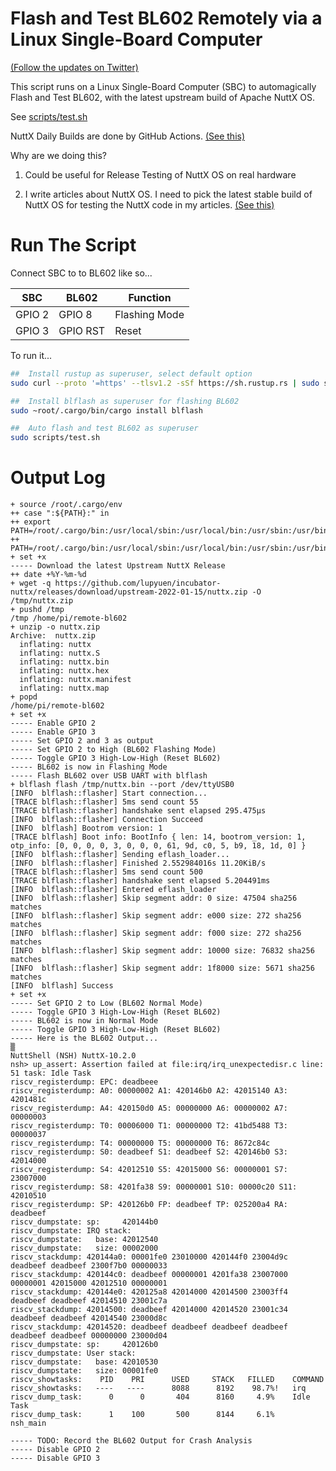 # Flash and Test BL602 Remotely via a Linux Single-Board Computer

[(Follow the updates on Twitter)](https://twitter.com/MisterTechBlog/status/1481794711744823296)

This script runs on a Linux Single-Board Computer (SBC) to automagically Flash and Test BL602, with the latest upstream build of Apache NuttX OS.

See [scripts/test.sh](scripts/test.sh)

NuttX Daily Builds are done by GitHub Actions. [(See this)](https://github.com/lupyuen/incubator-nuttx/blob/master/.github/workflows/bl602.yml)

Why are we doing this?

1.  Could be useful for Release Testing of NuttX OS on real hardware

1.  I write articles about NuttX OS. I need to pick the latest stable build of NuttX OS for testing the NuttX code in my articles. [(See this)](https://lupyuen.github.io/articles/book#nuttx-on-bl602)

# Run The Script

Connect SBC to to BL602 like so...

| SBC    | BL602    | Function
| -------|----------|----------
| GPIO 2 | GPIO 8   | Flashing Mode
| GPIO 3 | GPIO RST | Reset

To run it...

```bash
##  Install rustup as superuser, select default option
sudo curl --proto '=https' --tlsv1.2 -sSf https://sh.rustup.rs | sudo sh

##  Install blflash as superuser for flashing BL602
sudo ~root/.cargo/bin/cargo install blflash

##  Auto flash and test BL602 as superuser
sudo scripts/test.sh
```

# Output Log

```text
+ source /root/.cargo/env
++ case ":${PATH}:" in
++ export PATH=/root/.cargo/bin:/usr/local/sbin:/usr/local/bin:/usr/sbin:/usr/bin:/sbin:/bin
++ PATH=/root/.cargo/bin:/usr/local/sbin:/usr/local/bin:/usr/sbin:/usr/bin:/sbin:/bin
+ set +x
----- Download the latest Upstream NuttX Release
++ date +%Y-%m-%d
+ wget -q https://github.com/lupyuen/incubator-nuttx/releases/download/upstream-2022-01-15/nuttx.zip -O /tmp/nuttx.zip
+ pushd /tmp
/tmp /home/pi/remote-bl602
+ unzip -o nuttx.zip
Archive:  nuttx.zip
  inflating: nuttx
  inflating: nuttx.S
  inflating: nuttx.bin
  inflating: nuttx.hex
  inflating: nuttx.manifest
  inflating: nuttx.map
+ popd
/home/pi/remote-bl602
+ set +x
----- Enable GPIO 2
----- Enable GPIO 3
----- Set GPIO 2 and 3 as output
----- Set GPIO 2 to High (BL602 Flashing Mode)
----- Toggle GPIO 3 High-Low-High (Reset BL602)
----- BL602 is now in Flashing Mode
----- Flash BL602 over USB UART with blflash
+ blflash flash /tmp/nuttx.bin --port /dev/ttyUSB0
[INFO  blflash::flasher] Start connection...
[TRACE blflash::flasher] 5ms send count 55
[TRACE blflash::flasher] handshake sent elapsed 295.475µs
[INFO  blflash::flasher] Connection Succeed
[INFO  blflash] Bootrom version: 1
[TRACE blflash] Boot info: BootInfo { len: 14, bootrom_version: 1, otp_info: [0, 0, 0, 0, 3, 0, 0, 0, 61, 9d, c0, 5, b9, 18, 1d, 0] }
[INFO  blflash::flasher] Sending eflash_loader...
[INFO  blflash::flasher] Finished 2.552984016s 11.20KiB/s
[TRACE blflash::flasher] 5ms send count 500
[TRACE blflash::flasher] handshake sent elapsed 5.204491ms
[INFO  blflash::flasher] Entered eflash_loader
[INFO  blflash::flasher] Skip segment addr: 0 size: 47504 sha256 matches
[INFO  blflash::flasher] Skip segment addr: e000 size: 272 sha256 matches
[INFO  blflash::flasher] Skip segment addr: f000 size: 272 sha256 matches
[INFO  blflash::flasher] Skip segment addr: 10000 size: 76832 sha256 matches
[INFO  blflash::flasher] Skip segment addr: 1f8000 size: 5671 sha256 matches
[INFO  blflash] Success
+ set +x
----- Set GPIO 2 to Low (BL602 Normal Mode)
----- Toggle GPIO 3 High-Low-High (Reset BL602)
----- BL602 is now in Normal Mode
----- Toggle GPIO 3 High-Low-High (Reset BL602)
----- Here is the BL602 Output...
▒
NuttShell (NSH) NuttX-10.2.0
nsh> up_assert: Assertion failed at file:irq/irq_unexpectedisr.c line: 51 task: Idle Task
riscv_registerdump: EPC: deadbeee
riscv_registerdump: A0: 00000002 A1: 420146b0 A2: 42015140 A3: 4201481c
riscv_registerdump: A4: 420150d0 A5: 00000000 A6: 00000002 A7: 00000003
riscv_registerdump: T0: 00006000 T1: 00000000 T2: 41bd5488 T3: 00000037
riscv_registerdump: T4: 00000000 T5: 00000000 T6: 8672c84c
riscv_registerdump: S0: deadbeef S1: deadbeef S2: 420146b0 S3: 42014000
riscv_registerdump: S4: 42012510 S5: 42015000 S6: 00000001 S7: 23007000
riscv_registerdump: S8: 4201fa38 S9: 00000001 S10: 00000c20 S11: 42010510
riscv_registerdump: SP: 420126b0 FP: deadbeef TP: 025200a4 RA: deadbeef
riscv_dumpstate: sp:     420144b0
riscv_dumpstate: IRQ stack:
riscv_dumpstate:   base: 42012540
riscv_dumpstate:   size: 00002000
riscv_stackdump: 420144a0: 00001fe0 23010000 420144f0 23004d9c deadbeef deadbeef 2300f7b0 00000033
riscv_stackdump: 420144c0: deadbeef 00000001 4201fa38 23007000 00000001 42015000 42012510 00000001
riscv_stackdump: 420144e0: 420125a8 42014000 42014500 23003ff4 deadbeef deadbeef 42014510 23001c7a
riscv_stackdump: 42014500: deadbeef 42014000 42014520 23001c34 deadbeef deadbeef 42014540 23000d8c
riscv_stackdump: 42014520: deadbeef deadbeef deadbeef deadbeef deadbeef deadbeef 00000000 23000d04
riscv_dumpstate: sp:     420126b0
riscv_dumpstate: User stack:
riscv_dumpstate:   base: 42010530
riscv_dumpstate:   size: 00001fe0
riscv_showtasks:    PID    PRI      USED     STACK   FILLED    COMMAND
riscv_showtasks:   ----   ----      8088      8192    98.7%!   irq
riscv_dump_task:      0      0       404      8160     4.9%    Idle Task
riscv_dump_task:      1    100       500      8144     6.1%    nsh_main

----- TODO: Record the BL602 Output for Crash Analysis
----- Disable GPIO 2
----- Disable GPIO 3
```
